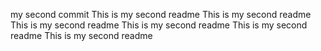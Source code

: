 my second commit
This is my second readme
This is my second readme
This is my second readme
This is my second readme
This is my second readme
This is my second readme
